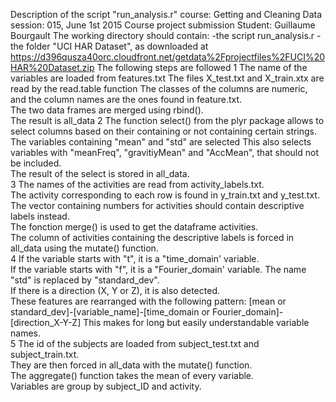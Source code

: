 Description of the script "run_analysis.r"
course: Getting and Cleaning Data
session: 015, June 1st 2015
Course project submission
Student: Guillaume Bourgault
The working directory should contain:
	-the script run_analysis.r
	-the folder "UCI HAR Dataset", as downloaded at https://d396qusza40orc.cloudfront.net/getdata%2Fprojectfiles%2FUCI%20HAR%20Dataset.zip
The following steps are followed
1
The name of the variables are loaded from features.txt
The files X_test.txt and X_train.xtx are read by the read.table function
The classes of the columns are numeric, and the column names are the ones found in feature.txt.  
The two data frames are merged using rbind().  
The result is all_data
2
The function select() from the plyr package allows to select columns based on their containing or not containing certain strings.  
The variables containing "mean" and "std" are selected
This also selects variables with "meanFreq", "gravitiyMean" and "AccMean", that should not be included.  
The result of the select is stored in all_data.  
3
The names of the activities are read from activity_labels.txt.  
The activity corresponding to each row is found in y_train.txt and y_test.txt.  
The vector containing numbers for activities should contain descriptive labels instead.  
The fonction merge() is used to get the dataframe activities.  
The column of activities containing the descriptive labels is forced in all_data using the mutate() function.  
4
If the variable starts with "t", it is a "time_domain' variable.  
If the variable starts with "f", it is a "Fourier_domain' variable. 
The name "std" is replaced by "standard_dev".  
If there is a direction (X, Y or Z), it is also detected.  
These features are rearranged with the following pattern:
[mean or standard_dev]-[variable_name]-[time_domain or Fourier_domain]-[direction_X-Y-Z]
This makes for long but easily understandable variable names.  
5
The id of the subjects are loaded from subject_test.txt and subject_train.txt.  
They are then forced in all_data with the mutate() function.  
The aggregate() function takes the mean of every variable.  
Variables are group by subject_ID and activity.  

